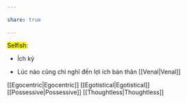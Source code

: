 ---  
share: true  
---  
<mark class="hltr-yellow">Selfish</mark>:  
- Ích kỷ  
- Lúc nào cũng chỉ nghĩ đến lợi ích bản thân [[Venal|Venal]]  
[[Egocentric|Egocentric]] [[Egotistical|Egotistical]] [[Possessive|Possessive]] [[Thoughtless|Thoughtless]]